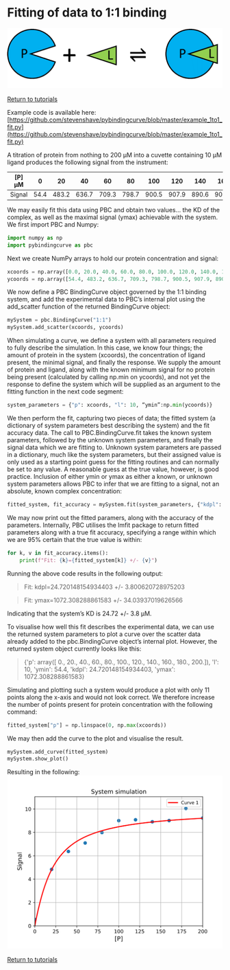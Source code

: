 # Fitting of data to 1:1 binding
![1:1 binding system](./images/Fig_system_1to1.png "1:1 binding system")

[Return to tutorials](tutorial.md)
 
Example code is available here: [https://github.com/stevenshave/pybindingcurve/blob/master/example_1to1_fit.py](https://github.com/stevenshave/pybindingcurve/blob/master/example_1to1_fit.py)

A titration of protein from nothing to 200 µM into a cuvette containing 10 µM ligand produces the following signal from the instrument:

| [P] µM | 0 | 20 |40|60|80|100|120|140|160|180|200|
|---|---|---|---|---|---|---|---|---|---|---|---
| Signal |	54.4|483.2|636.7|709.3|798.7|900.5|907.9|890.6|901.0|1004.6|922.5|

We may easily fit this data using PBC and obtain two values… the KD of the complex, as well as the maximal signal (ymax) achievable with the system.
We first import PBC and Numpy:
```python
import numpy as np
import pybindingcurve as pbc
```
Next we create NumPy arrays to hold our protein concentration and signal:

```python
xcoords = np.array([0.0, 20.0, 40.0, 60.0, 80.0, 100.0, 120.0, 140.0, 160.0, 180.0, 200.0])
ycoords = np.array([54.4, 483.2, 636.7, 709.3, 798.7, 900.5, 907.9, 890.6, 901.0, 1004.6, 922.5])
```
We now define a PBC BindingCurve object governed by the 1:1 binding system, and add the experimental data to PBC’s internal plot using the add_scatter function of the returned BindingCurve object:
```python
mySystem = pbc.BindingCurve("1:1")
mySystem.add_scatter(xcoords, ycoords)
```
When simulating a curve, we define a system with all parameters required to fully describe the simulation.  In this case, we know four things; the amount of protein in the system (xcoords), the concentration of ligand present, the minimal signal, and finally the response.  We supply the amount of protein and ligand, along with the known minimum signal for no protein being present (calculated by calling np.min on ycoords), and not yet the response to define the system which will be supplied as an argument to the fitting function in the next code segment:

```python
system_parameters = {"p": xcoords, "l": 10, “ymin”:np.min(ycoords)}
``` 

We then perform the fit, capturing two pieces of data; the fitted system (a dictionary of system parameters best describing the system) and the fit accuracy data.  The call to PBC.BindingCurve.fit takes the known system parameters, followed by the unknown system parameters, and finally the signal data which we are fitting to.  Unknown system parameters are passed in a dictionary, much like the system parameters, but their assigned value is only used as a starting point guess for the fitting routines and can normally be set to any value. A reasonable guess at the true value, however, is good practice. Inclusion of either ymin or ymax as either a known, or unknown system parameters allows PBC to infer that we are fitting to a signal, not an absolute, known complex concentration:

```python
fitted_system, fit_accuracy = mySystem.fit(system_parameters, {"kdpl": 0, “ymax”:1000}, ycoords)
```

We may now print out the fitted paramers, along with the accuracy of the parameters. Internally, PBC utilises the lmfit package to return fitted parameters along with a true fit accuracy, specifying a range within which we are 95% certain that the true value is within:

```python
for k, v in fit_accuracy.items():
    print(f"Fit: {k}={fitted_system[k]} +/- {v}")
````

Running the above code results in the following output:

> Fit: kdpl=24.720148154934403 +/- 3.800620728975203

> Fit: ymax=1072.308288861583 +/- 34.03937019626566

Indicating that the system’s KD is 24.72 +/- 3.8 µM.

To visualise how well this fit describes the experimental data, we can use the returned system parameters to plot a curve over the scatter data already added to the pbc.BindingCurve object’s internal plot.  However, the returned system object currently looks like this:
> {'p': array([  0.,  20.,  40.,  60.,  80., 100., 120., 140., 160., 180., 200.]), 'l': 10, 'ymin': 54.4, 'kdpl': 24.720148154934403, 'ymax': 1072.308288861583}

Simulating and plotting such a system would produce a plot with only 11 points along the x-axis and would  not look correct.  We therefore increase the number of points present for protein concentration with the following command:

```python
fitted_system["p"] = np.linspace(0, np.max(xcoords))
```

We may then add the curve to the plot and visualise the result.

```python
mySystem.add_curve(fitted_system)
mySystem.show_plot()
```

Resulting in the following:
![1:1 fit](./images/Fig_1to1_fit.svg "1:1 fit")


[Return to tutorials](tutorial.md)
